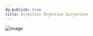 ```yaml
---
dg-publish: true
title: Bijection Injection Surjection
---
```



![image](https://cdn.jsdelivr.net/gh/aaronmack/image-hosting@master/e/image.2jh58a81p9w0.webp)